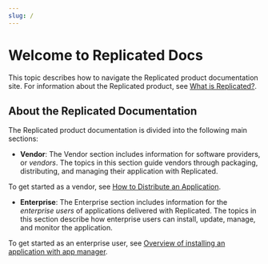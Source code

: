```yaml
---
slug: /
---
```

# Welcome to Replicated Docs

This topic describes how to navigate the Replicated product documentation site.
For information about the Replicated product, see [What is Replicated?](intro-replicated).

## About the Replicated Documentation

The Replicated product documentation is divided into the following main sections:

 * **Vendor**: The Vendor section includes information for software providers, or
 _vendors_. The topics in this section guide vendors through packaging,
 distributing, and managing their application with Replicated.

 To get started as a
 vendor, see [How to Distribute an Application](vendor/distributing-workflow).

 * **Enterprise**: The Enterprise section includes information for the _enterprise users_
 of applications delivered with Replicated. The topics in this section describe
 how enterprise users can install, update, manage, and monitor the application.

 To get started as an enterprise user, see [Overview of installing an application with app manager](enterprise/installing-overview).
